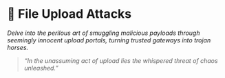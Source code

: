 # 📂 File Upload Attacks  
*Delve into the perilous art of smuggling malicious payloads through seemingly innocent upload portals, turning trusted gateways into trojan horses.*

> *“In the unassuming act of upload lies the whispered threat of chaos unleashed.”*
